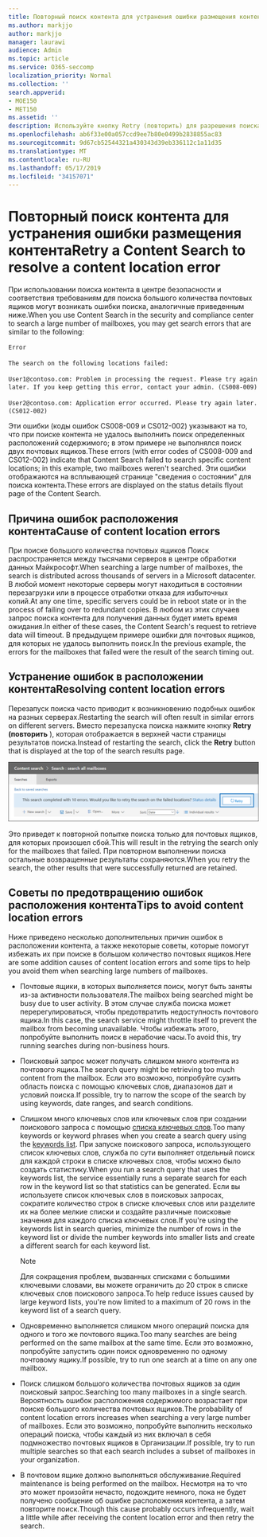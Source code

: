 ```yaml
---
title: Повторный поиск контента для устранения ошибки размещения контента
ms.author: markjjo
author: markjjo
manager: laurawi
audience: Admin
ms.topic: article
ms.service: O365-seccomp
localization_priority: Normal
ms.collection: ''
search.appverid:
- MOE150
- MET150
ms.assetid: ''
description: Используйте кнопку Retry (повторить) для разрешения поиска контента с ошибками расположения контента.
ms.openlocfilehash: ab6f33e00a057ccd9ee7b80e0499b2838855ac83
ms.sourcegitcommit: 9d67cb52544321a430343d39eb336112c1a11d35
ms.translationtype: MT
ms.contentlocale: ru-RU
ms.lasthandoff: 05/17/2019
ms.locfileid: "34157071"
---
```

# <a name="retry-a-content-search-to-resolve-a-content-location-error"></a><span data-ttu-id="7c4f3-103">Повторный поиск контента для устранения ошибки размещения контента</span><span class="sxs-lookup"><span data-stu-id="7c4f3-103">Retry a Content Search to resolve a content location error</span></span>

<span data-ttu-id="7c4f3-104">При использовании поиска контента в центре безопасности и соответствия требованиям для поиска большого количества почтовых ящиков могут возникать ошибки поиска, аналогичные приведенным ниже.</span><span class="sxs-lookup"><span data-stu-id="7c4f3-104">When you use Content Search in the security and compliance center to search a large number of mailboxes, you may get search errors that are similar to the following:</span></span>

```
Error

The search on the following locations failed:

User1@contoso.com: Problem in processing the request. Please try again later. If you keep getting this error, contact your admin. (CS008-009)

User2@contoso.com: Application error occurred. Please try again later. (CS012-002)
```

<span data-ttu-id="7c4f3-105">Эти ошибки (коды ошибок CS008-009 и CS012-002) указывают на то, что при поиске контента не удалось выполнить поиск определенных расположений содержимого; в этом примере не выполнялся поиск двух почтовых ящиков.</span><span class="sxs-lookup"><span data-stu-id="7c4f3-105">These errors (with error codes of CS008-009 and CS012-002) indicate that Content Search failed to search specific content locations; in this example, two mailboxes weren't searched.</span></span> <span data-ttu-id="7c4f3-106">Эти ошибки отображаются на всплывающей странице "сведения о состоянии" для поиска контента.</span><span class="sxs-lookup"><span data-stu-id="7c4f3-106">These errors are displayed on the status details flyout page of the Content Search.</span></span>

## <a name="cause-of-content-location-errors"></a><span data-ttu-id="7c4f3-107">Причина ошибок расположения контента</span><span class="sxs-lookup"><span data-stu-id="7c4f3-107">Cause of content location errors</span></span>

<span data-ttu-id="7c4f3-108">При поиске большого количества почтовых ящиков Поиск распространяется между тысячами серверов в центре обработки данных Майкрософт.</span><span class="sxs-lookup"><span data-stu-id="7c4f3-108">When searching a large number of mailboxes, the search is distributed across thousands of servers in a Microsoft datacenter.</span></span> <span data-ttu-id="7c4f3-109">В любой момент некоторые серверы могут находиться в состоянии перезагрузки или в процессе отработки отказа для избыточных копий.</span><span class="sxs-lookup"><span data-stu-id="7c4f3-109">At any one time, specific servers could be in reboot state or in the process of failing over to redundant copies.</span></span> <span data-ttu-id="7c4f3-110">В любом из этих случаев запрос поиска контента для получения данных будет иметь время ожидания.</span><span class="sxs-lookup"><span data-stu-id="7c4f3-110">In either of these cases, the Content Search's request to retrieve data will timeout.</span></span> <span data-ttu-id="7c4f3-111">В предыдущем примере ошибки для почтовых ящиков, для которых не удалось выполнить поиск.</span><span class="sxs-lookup"><span data-stu-id="7c4f3-111">In the previous example, the errors for the mailboxes that failed were the result of the search timing out.</span></span>

## <a name="resolving-content-location-errors"></a><span data-ttu-id="7c4f3-112">Устранение ошибок в расположении контента</span><span class="sxs-lookup"><span data-stu-id="7c4f3-112">Resolving content location errors</span></span>

<span data-ttu-id="7c4f3-113">Перезапуск поиска часто приводит к возникновению подобных ошибок на разных серверах.</span><span class="sxs-lookup"><span data-stu-id="7c4f3-113">Restarting the search will often result in similar errors on different servers.</span></span> <span data-ttu-id="7c4f3-114">Вместо перезапуска поиска нажмите кнопку **Retry (повторить** ), которая отображается в верхней части страницы результатов поиска.</span><span class="sxs-lookup"><span data-stu-id="7c4f3-114">Instead of restarting the search, click the **Retry** button that is displayed at the top of the search results page.</span></span>

![Нажмите кнопку "повторить", чтобы устранить ошибки расположения контента](media/retrycontentsearch3.png)

<span data-ttu-id="7c4f3-116">Это приведет к повторной попытке поиска только для почтовых ящиков, для которых произошел сбой.</span><span class="sxs-lookup"><span data-stu-id="7c4f3-116">This will result in the retrying the search only for the mailboxes that failed.</span></span> <span data-ttu-id="7c4f3-117">При повторном выполнении поиска остальные возвращенные результаты сохраняются.</span><span class="sxs-lookup"><span data-stu-id="7c4f3-117">When you retry the search, the other results that were successfully returned are retained.</span></span>

## <a name="tips-to-avoid-content-location-errors"></a><span data-ttu-id="7c4f3-118">Советы по предотвращению ошибок расположения контента</span><span class="sxs-lookup"><span data-stu-id="7c4f3-118">Tips to avoid content location errors</span></span>

<span data-ttu-id="7c4f3-119">Ниже приведено несколько дополнительных причин ошибок в расположении контента, а также некоторые советы, которые помогут избежать их при поиске в большом количество почтовых ящиков.</span><span class="sxs-lookup"><span data-stu-id="7c4f3-119">Here are some addition causes of content location errors and some tips to help you avoid them when searching large numbers of mailboxes.</span></span>

- <span data-ttu-id="7c4f3-120">Почтовые ящики, в которых выполняется поиск, могут быть заняты из-за активности пользователя.</span><span class="sxs-lookup"><span data-stu-id="7c4f3-120">The mailbox being searched might be busy due to user activity.</span></span> <span data-ttu-id="7c4f3-121">В этом случае служба поиска может перерегулироваться, чтобы предотвратить недоступность почтового ящика.</span><span class="sxs-lookup"><span data-stu-id="7c4f3-121">In this case, the search service might throttle itself to prevent the mailbox from becoming unavailable.</span></span> <span data-ttu-id="7c4f3-122">Чтобы избежать этого, попробуйте выполнить поиск в нерабочие часы.</span><span class="sxs-lookup"><span data-stu-id="7c4f3-122">To avoid this, try running searches during non-business hours.</span></span>

- <span data-ttu-id="7c4f3-123">Поисковый запрос может получать слишком много контента из почтового ящика.</span><span class="sxs-lookup"><span data-stu-id="7c4f3-123">The search query might be retrieving too much content from the mailbox.</span></span> <span data-ttu-id="7c4f3-124">Если это возможно, попробуйте сузить область поиска с помощью ключевых слов, диапазонов дат и условий поиска.</span><span class="sxs-lookup"><span data-stu-id="7c4f3-124">If possible, try to narrow the scope of the search by using keywords, date ranges, and search conditions.</span></span>

- <span data-ttu-id="7c4f3-125">Слишком много ключевых слов или ключевых слов при создании поискового запроса с помощью [списка ключевых слов](view-keyword-statistics-for-content-search.md#get-keyword-statistics-for-content-searches).</span><span class="sxs-lookup"><span data-stu-id="7c4f3-125">Too many keywords or keyword phrases when you create a search query using the [keywords list](view-keyword-statistics-for-content-search.md#get-keyword-statistics-for-content-searches).</span></span> <span data-ttu-id="7c4f3-126">При запуске поискового запроса, использующего список ключевых слов, служба по сути выполняет отдельный поиск для каждой строки в списке ключевых слов, чтобы можно было создать статистику.</span><span class="sxs-lookup"><span data-stu-id="7c4f3-126">When you run a search query that uses the keywords list, the service essentially runs a separate search for each row in the keyword list so that statistics can be generated.</span></span> <span data-ttu-id="7c4f3-127">Если вы используете список ключевых слов в поисковых запросах, сократите количество строк в списке ключевых слов или разделите их на более мелкие списки и создайте различные поисковые значения для каждого списка ключевых слов.</span><span class="sxs-lookup"><span data-stu-id="7c4f3-127">If you're using the keywords list in search queries, minimize the number of rows in the keyword list or divide the number keywords into smaller lists and create a different search for each keyword list.</span></span>

  > [!NOTE]
  > <span data-ttu-id="7c4f3-128">Для сокращения проблем, вызванных списками с большими ключевыми словами, вы можете ограничить до 20 строк в списке ключевых слов поискового запроса.</span><span class="sxs-lookup"><span data-stu-id="7c4f3-128">To help reduce issues caused by large keyword lists, you're now limited to a maximum of 20 rows in the keyword list of a search query.</span></span>

- <span data-ttu-id="7c4f3-129">Одновременно выполняется слишком много операций поиска для одного и того же почтового ящика.</span><span class="sxs-lookup"><span data-stu-id="7c4f3-129">Too many searches are being performed on the same mailbox at the same time.</span></span> <span data-ttu-id="7c4f3-130">Если это возможно, попробуйте запустить один поиск одновременно по одному почтовому ящику.</span><span class="sxs-lookup"><span data-stu-id="7c4f3-130">If possible, try to run one search at a time on any one mailbox.</span></span>

- <span data-ttu-id="7c4f3-131">Поиск слишком большого количества почтовых ящиков за один поисковый запрос.</span><span class="sxs-lookup"><span data-stu-id="7c4f3-131">Searching too many mailboxes in a single search.</span></span> <span data-ttu-id="7c4f3-132">Вероятность ошибок расположения содержимого возрастает при поиске большого количества почтовых ящиков.</span><span class="sxs-lookup"><span data-stu-id="7c4f3-132">The probability of content location errors increases when searching a very large number of mailboxes.</span></span> <span data-ttu-id="7c4f3-133">Если это возможно, попробуйте выполнить несколько операций поиска, чтобы каждый из них включал в себя подмножество почтовых ящиков в Организации.</span><span class="sxs-lookup"><span data-stu-id="7c4f3-133">If possible, try to run multiple searches so that each search includes a subset of  mailboxes in your organization.</span></span>

- <span data-ttu-id="7c4f3-134">В почтовом ящике должно выполняться обслуживание.</span><span class="sxs-lookup"><span data-stu-id="7c4f3-134">Required maintenance is being performed on the mailbox.</span></span> <span data-ttu-id="7c4f3-135">Несмотря на то что это может произойти нечасто, подождите немного, пока не будет получено сообщение об ошибке расположения контента, а затем повторите поиск.</span><span class="sxs-lookup"><span data-stu-id="7c4f3-135">Though this cause probably occurs infrequently, wait a little while after receiving the content location error and then retry the search.</span></span>
